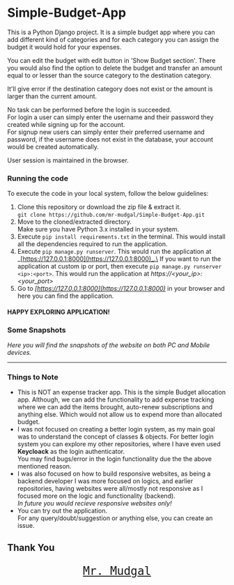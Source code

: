 # Simple-Budget-App
This is a Python Django project. It is a simple budget app where you can add different kind of categories and for each category you can assign the budget it would hold for your expenses.

You can edit the budget with edit button in 'Show Budget section'. There you would also find the option to delete the budget and transfer an amount equal to or lesser than the source category to 
the destination category.

It'll give error if the destination category does not exist or the amount is larger than the current amount.

No task can be performed before the login is succeeded.\
For login a user can simply enter the username and their password they created while signing up for the account.\
For signup new users can simply enter their preferred username and password, if the username does not exist in the database, your account would be created automatically.

User session is maintained in the browser.
### Running the code
To execute the code in your local system, follow the below guidelines:
1. Clone this repository or download the zip file & extract it. \
   `git clone https://github.com/mr-mudgal/Simple-Budget-App.git`
2. Move to the cloned/extracted directory.\
   Make sure you have Python 3.x installed in your system.
3. Execute `pip install requirements.txt` in the terminal. This would install all the dependencies required to run the application.
4. Execute `pip manage.py runserver`. This would run the application at _[https://127.0.0.1:8000](https://127.0.0.1:8000)_.\
    If you want to run the application at custom ip or port, then execute `pip manage.py runserver <ip>:<port>`. This would run the application at _https://<your_ip>:<your_port>_
5. Go to  _[https://127.0.0.1:8000](https://127.0.0.1:8000)_ in your browser and here you can find the application.

#### HAPPY EXPLORING APPLICATION!
### Some Snapshots
_Here you will find the snapshots of the website on both PC and Mobile devices._

---
### Things to Note
- This is NOT an expense tracker app. This is the simple Budget allocation app. Although, we can add the functionality to add expense tracking where we can add the items brought, auto-renew 
  subscriptions and anything else. Which would not allow us to expend more than allocated budget.
- I was not focused on creating a better login system, as my main goal was to understand the concept of classes & objects. For better login system you can explore my other repositories, where I 
  have even used **Keycloack** as the login authenticator.\
You may find bugs/error in the login functionality due the the above mentioned reason.
- I was also focused on how to build responsive websites, as being a backend developer I was more focused on logics, and earlier repositories, having websites were all/mostly not responsive as I 
  focused more on the logic and functionality (backend).\
_In future you would recieve responsive websites only!_
- You can try out the application.\
  For any query/doubt/suggestion or anything else, you can create an issue.

## Thank You
<p align="center" style="font-size: xx-large; font-family: monospace"><a href="https://github.com/mr-mudgal">Mr. Mudgal</a></p>
